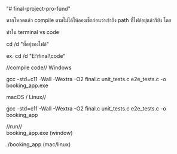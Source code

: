 "# final-project-pro-fund" 

หากโหลดเเล้ว compile ตามไม่ได้ให้ลองเช็กก่อนว่าเข้าถึง path ที่ไฟล์อยุ่เเล้วรึยัง โดย

ทำใน terminal vs code
       
cd /d "ที่อยุ่ของไฟล์"


ex.   cd /d "E:\final\code"

//compile code//  Windows



gcc -std=c11 -Wall -Wextra -O2 final.c unit_tests.c e2e_tests.c -o booking_app.exe


macOS / Linux//              

gcc -std=c11 -Wall -Wextra -O2 final.c unit_tests.c e2e_tests.c -o booking_app



//run//  
booking_app.exe  (window)



./booking_app  (mac/linux)
